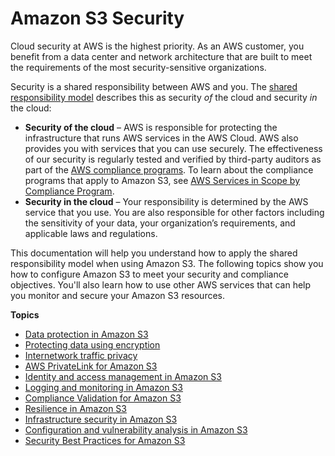 # Amazon S3 Security<a name="security"></a>

Cloud security at AWS is the highest priority\. As an AWS customer, you benefit from a data center and network architecture that are built to meet the requirements of the most security\-sensitive organizations\.

Security is a shared responsibility between AWS and you\. The [shared responsibility model](https://aws.amazon.com/compliance/shared-responsibility-model/) describes this as security *of* the cloud and security *in* the cloud:
+ **Security of the cloud** – AWS is responsible for protecting the infrastructure that runs AWS services in the AWS Cloud\. AWS also provides you with services that you can use securely\. The effectiveness of our security is regularly tested and verified by third\-party auditors as part of the [AWS compliance programs](https://aws.amazon.com/compliance/programs/)\. To learn about the compliance programs that apply to Amazon S3, see [AWS Services in Scope by Compliance Program](https://aws.amazon.com/compliance/services-in-scope/)\.
+ **Security in the cloud** – Your responsibility is determined by the AWS service that you use\. You are also responsible for other factors including the sensitivity of your data, your organization’s requirements, and applicable laws and regulations\. 

This documentation will help you understand how to apply the shared responsibility model when using Amazon S3\. The following topics show you how to configure Amazon S3 to meet your security and compliance objectives\. You'll also learn how to use other AWS services that can help you monitor and secure your Amazon S3 resources\. 

**Topics**
+ [Data protection in Amazon S3](DataDurability.md)
+ [Protecting data using encryption](UsingEncryption.md)
+ [Internetwork traffic privacy](inter-network-traffic-privacy.md)
+ [AWS PrivateLink for Amazon S3](privatelink-interface-endpoints.md)
+ [Identity and access management in Amazon S3](s3-access-control.md)
+ [Logging and monitoring in Amazon S3](s3-incident-response.md)
+ [Compliance Validation for Amazon S3](s3-compliance.md)
+ [Resilience in Amazon S3](disaster-recovery-resiliency.md)
+ [Infrastructure security in Amazon S3](network-isolation.md)
+ [Configuration and vulnerability analysis in Amazon S3](vulnerability-analysis-and-management.md)
+ [Security Best Practices for Amazon S3](security-best-practices.md)